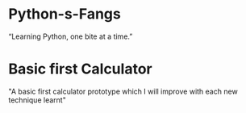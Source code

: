 # Python-s-Fangs
“Learning Python, one bite at a time.”

# Basic first Calculator
"A basic first calculator prototype which I will improve with each new technique learnt" 

